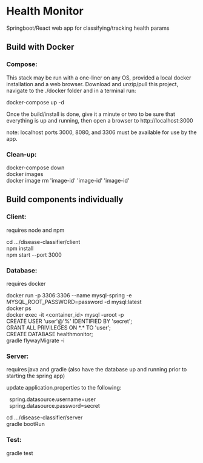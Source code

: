 # Health Monitor
Springboot/React web app for classifying/tracking health params


## Build with Docker

### Compose:
This stack may be run with a one-liner on any OS, provided a local docker installation and a web browser. Download and unzip/pull this project, navigate to the ./docker folder and in a terminal run:

docker-compose up -d

Once the build/install is done, give it a minute or two to be sure that everything is up and running, then open a browser to http://localhost:3000

note: localhost ports 3000, 8080, and 3306 must be available for use by the app.  

### Clean-up:

docker-compose down  
docker images  
docker image rm 'image-id' 'image-id' 'image-id'    


## Build components individually

### Client:

requires node and npm

cd .../disease-classifier/client   
npm install  
npm start --port 3000

### Database:

requires docker

docker run -p 3306:3306 --name mysql-spring -e MYSQL_ROOT_PASSWORD=password -d mysql:latest    
docker ps  
docker exec -it <container_id> mysql -uroot -p  
CREATE USER 'user'@'%' IDENTIFIED BY 'secret';   
GRANT ALL PRIVILEGES ON &ast;.&ast; TO 'user';  
CREATE DATABASE healthmonitor;  
gradle flywayMigrate -i  

### Server:

requires java and gradle (also have the database up and running prior to starting the spring app)

update application.properties to the following:  

&nbsp;&nbsp;spring.datasource.username=user  
&nbsp;&nbsp;spring.datasource.password=secret

cd .../disease-classifier/server  
gradle bootRun    

### Test:

gradle test
